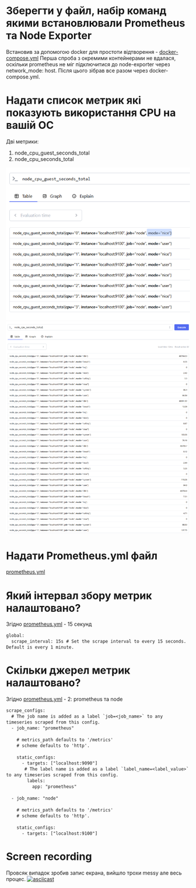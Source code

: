# Зберегти у файл, набір команд якими встановлювали Prometheus та Node Exporter
Встановив за допомогою docker для простоти відтворення - [docker-compose.yml](docker-compose.yml)
Перша спроба з окремими контейнерами не вдалася, оскільки prometheus не міг підключитися до node-exporter через network_mode: host. Після цього зібрав все разом через docker-compose.yml.

# Надати список метрик які показують використання CPU на вашій ОС
Дві метрики:
1. node_cpu_guest_seconds_total
1. node_cpu_seconds_total

![alt text](doc/image.png)
![alt text](doc/image-1.png)

# Надати Prometheus.yml файл
[prometheus.yml](prometheus.yml)

# Який інтервал збору метрик налаштовано?
Згідно [prometheus.yml](prometheus.yml) - 15 секунд
```
global:
  scrape_interval: 15s # Set the scrape interval to every 15 seconds. Default is every 1 minute.

```

# Скільки джерел метрик налаштовано?
Згідно [prometheus.yml](prometheus.yml) - 2: prometheus та node
```
scrape_configs:
  # The job name is added as a label `job=<job_name>` to any timeseries scraped from this config.
  - job_name: "prometheus"

    # metrics_path defaults to '/metrics'
    # scheme defaults to 'http'.

    static_configs:
      - targets: ["localhost:9090"]
       # The label name is added as a label `label_name=<label_value>` to any timeseries scraped from this config.
        labels:
          app: "prometheus"

  - job_name: "node"

    # metrics_path defaults to '/metrics'
    # scheme defaults to 'http'.

    static_configs:
      - targets: ["localhost:9100"]

```

# Screen recording
Провсяк випадок зробив запис екрана, вийшло трохи messy але весь процес.
[![asciicast](https://asciinema.org/a/vJJTHCTuVlfYfr1sbxJ4S5qMk.svg)](https://asciinema.org/a/vJJTHCTuVlfYfr1sbxJ4S5qMk)